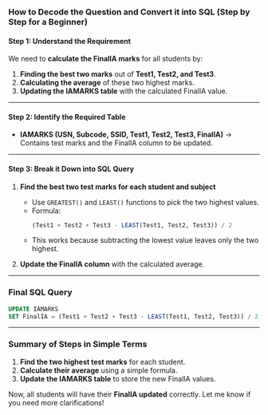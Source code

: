 ### **How to Decode the Question and Convert it into SQL (Step by Step for a Beginner)**  

#### **Step 1: Understand the Requirement**  
We need to **calculate the FinalIA marks** for all students by:  
1. **Finding the best two marks** out of **Test1, Test2, and Test3**.  
2. **Calculating the average** of these two highest marks.  
3. **Updating the IAMARKS table** with the calculated FinalIA value.

---

#### **Step 2: Identify the Required Table**  
- **IAMARKS (USN, Subcode, SSID, Test1, Test2, Test3, FinalIA)** → Contains test marks and the FinalIA column to be updated.

---

#### **Step 3: Break it Down into SQL Query**  
1. **Find the best two test marks for each student and subject**  
   - Use `GREATEST()` and `LEAST()` functions to pick the two highest values.  
   - Formula:  
     ```sql
     (Test1 + Test2 + Test3 - LEAST(Test1, Test2, Test3)) / 2
     ```  
   - This works because subtracting the lowest value leaves only the two highest.

2. **Update the FinalIA column** with the calculated average.  

---

### **Final SQL Query**
```sql
UPDATE IAMARKS 
SET FinalIA = (Test1 + Test2 + Test3 - LEAST(Test1, Test2, Test3)) / 2;
```

---

### **Summary of Steps in Simple Terms**  
1. **Find the two highest test marks** for each student.  
2. **Calculate their average** using a simple formula.  
3. **Update the IAMARKS table** to store the new FinalIA values.  

Now, all students will have their **FinalIA updated** correctly. Let me know if you need more clarifications!